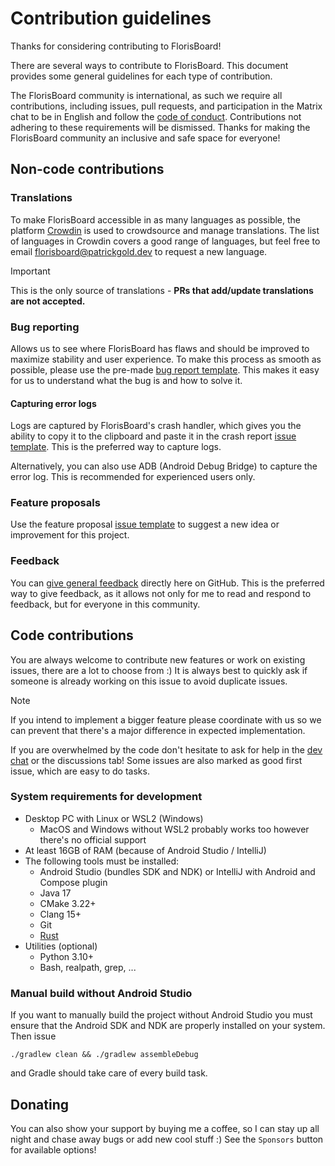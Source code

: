 # Contribution guidelines

Thanks for considering contributing to FlorisBoard!

There are several ways to contribute to FlorisBoard. This document provides some general guidelines for each type of contribution.

The FlorisBoard community is international, as such we require all contributions, including issues, pull requests, and participation in the Matrix chat to be in English and follow the [code of conduct](https://github.com/florisboard/florisboard/blob/main/CODE_OF_CONDUCT.md). Contributions not adhering to these requirements will be dismissed. Thanks for making the FlorisBoard community an inclusive and safe space for everyone!

## Non-code contributions

### Translations

To make FlorisBoard accessible in as many languages as possible, the platform [Crowdin](https://crowdin.florisboard.patrickgold.dev) is used to crowdsource and manage translations.  The list of languages in Crowdin covers a good range of languages, but feel free to email [florisboard@patrickgold.dev](mailto:florisboard@patrickgold.dev) to request a new language.

> [!IMPORTANT]
> This is the only source of translations - **PRs that add/update translations are not accepted.**

### Bug reporting

Allows us to see where FlorisBoard has flaws and should be improved to maximize stability and user experience. To make this process as smooth as possible, please use the pre-made [bug report template](https://github.com/florisboard/florisboard/issues/new?template=bug_report.yml). This makes it easy for us to understand what the bug is and how to solve it.

#### Capturing error logs

Logs are captured by FlorisBoard's crash handler, which gives you the ability to copy it to the clipboard and paste it in the crash report [issue template](https://github.com/florisboard/florisboard/issues/new?template=crash_report.yml). This is the preferred way to capture logs.

Alternatively, you can also use ADB (Android Debug Bridge) to capture the error log. This is recommended for experienced users only.

### Feature proposals

Use the feature proposal [issue template](https://github.com/florisboard/florisboard/issues/new?template=feature_request.yml) to suggest a new idea or improvement for this project.

### Feedback

You can [give general feedback](https://github.com/florisboard/florisboard/discussions/new?category=feedback) directly here on GitHub. This is the preferred way to give feedback, as it allows not only for me to read and respond to feedback, but for everyone in this community.

## Code contributions

You are always welcome to contribute new features or work on existing issues, there are a lot to choose from :) It is always best to quickly ask if someone is already working on this issue to avoid duplicate issues.

> [!NOTE]
> If you intend to implement a bigger feature please coordinate with us so we can prevent that there's a major difference in expected implementation.

If you are overwhelmed by the code don't hesitate to ask for help in the [dev chat](https://matrix.to/#/#florisboard-dev:matrix.org) or the discussions tab! Some issues are also marked as good first issue, which are easy to do tasks.

### System requirements for development

- Desktop PC with Linux or WSL2 (Windows)
  - MacOS and Windows without WSL2 probably works too however there's no official support
- At least 16GB of RAM (because of Android Studio / IntelliJ)
- The following tools must be installed:
  - Android Studio (bundles SDK and NDK) or IntelliJ with Android and Compose plugin
  - Java 17
  - CMake 3.22+
  - Clang 15+
  - Git
  - [Rust](https://www.rust-lang.org/tools/install)
- Utilities (optional)
  - Python 3.10+
  - Bash, realpath, grep, ...

### Manual build without Android Studio

If you want to manually build the project without Android Studio you must ensure that the Android SDK and NDK are properly installed on your system. Then issue

```./gradlew clean && ./gradlew assembleDebug```

and Gradle should take care of every build task.

## Donating

You can also show your support by buying me a coffee, so I can stay up all night and chase away bugs or add new cool stuff :)
See the `Sponsors` button for available options!
